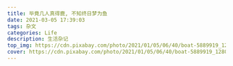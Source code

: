 ```yaml
---
title: 毕竟几人真得鹿, 不知终日梦为鱼
date: 2021-03-05 17:39:03
tags: 杂文
categories: Life
description: 生活杂记
top_img: https://cdn.pixabay.com/photo/2021/01/05/06/40/boat-5889919_1280.png
cover: https://cdn.pixabay.com/photo/2021/01/05/06/40/boat-5889919_1280.png
---
```

